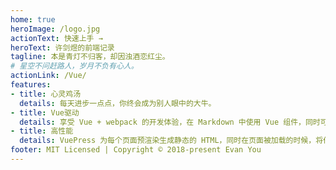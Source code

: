```yaml
---
home: true
heroImage: /logo.jpg
actionText: 快速上手 →
heroText: 许剑煜的前端记录
tagline: 本是青灯不归客，却因浊酒恋红尘。
# 星空不问赶路人，岁月不负有心人。
actionLink: /Vue/
features:
- title: 心灵鸡汤
  details: 每天进步一点点，你终会成为别人眼中的大牛。
- title: Vue驱动
  details: 享受 Vue + webpack 的开发体验，在 Markdown 中使用 Vue 组件，同时可以使用 Vue 来开发自定义主题。
- title: 高性能
  details: VuePress 为每个页面预渲染生成静态的 HTML，同时在页面被加载的时候，将作为 SPA 运行。
footer: MIT Licensed | Copyright © 2018-present Evan You
---
```

<Aplayer></Aplayer>
<ClientOnly>
  <Card/>
</ClientOnly>  
